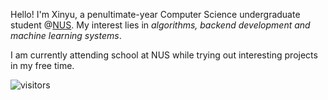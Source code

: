 Hello! I'm Xinyu, a penultimate-year Computer Science undergraduate student @[NUS](https://www.comp.nus.edu.sg/). My interest lies in *algorithms, backend development and machine learning systems*.

I am currently attending school at NUS while trying out interesting projects in my free time.



![visitors](https://visitor-badge.laobi.icu/badge?page_id=Echomo-Xinyu)
